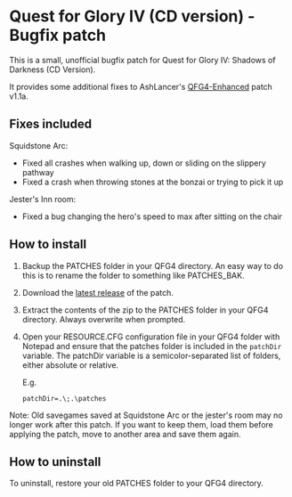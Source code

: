 # Quest for Glory IV (CD version) - Bugfix patch
This is a small, unofficial bugfix patch for Quest for Glory IV: Shadows of Darkness (CD Version).

It provides some additional fixes to AshLancer's [QFG4-Enhanced](https://github.com/AshLancer/QFG4-Enhanced) patch v1.1a.

## Fixes included
Squidstone Arc:
* Fixed all crashes when walking up, down or sliding on the slippery pathway
* Fixed a crash when throwing stones at the bonzai or trying to pick it up

Jester's Inn room:
* Fixed a bug changing the hero's speed to max after sitting on the chair

## How to install

1. Backup the PATCHES folder in your QFG4 directory. An easy way to do this is to rename the folder to something like PATCHES_BAK.

2. Download the [latest release](https://github.com/h3rmit-git/QFG4-Fixes/releases) of the patch.

3. Extract the contents of the zip to the PATCHES folder in your QFG4 directory. Always overwrite when prompted.

4. Open your RESOURCE.CFG configuration file in your QFG4 folder with Notepad and ensure that the patches folder is included in the ``patchDir`` variable. The patchDir variable is a semicolor-separated list of folders, either absolute or relative.
   
   E.g. 
   
   ``patchDir=.\;.\patches``
   
Note: Old savegames saved at Squidstone Arc or the jester's room may no longer work after this patch. If you want to keep them, load them before applying the patch, move to another area and save them again.
   
 ## How to uninstall

To uninstall, restore your old PATCHES folder to your QFG4 directory.
